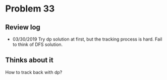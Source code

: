 # Problem 33
## Review log
+ 03/30/2019 Try dp solution at first, but the tracking process is hard. Fail to think of DFS solution.

## Thinks about it
How to track back with dp?
